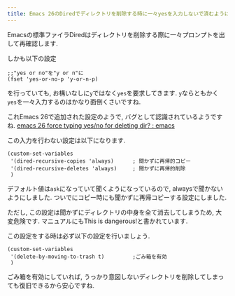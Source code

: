 ```yaml
---
title: Emacs 26のDiredでディレクトリを削除する時に一々yesを入力しないで済むようにする
---
```


Emacsの標準ファイラDiredはディレクトリを削除する際に一々プロンプトを出して再確認します.

しかも以下の設定

~~~elisp
;;"yes or no"を"y or n"に
(fset 'yes-or-no-p 'y-or-n-p)
~~~

を行っていても,
お構いなしに`y`ではなく`yes`を要求してきます.
`y`ならともかく`yes`を一々入力するのはかなり面倒くさいですね.

これEmacs 26で追加された設定のようで,
バグとして認識されているようですね.
[emacs 26 force typing yes/no for deleting dir? : emacs](https://www.reddit.com/r/emacs/comments/7iypxo/emacs_26_force_typing_yesno_for_deleting_dir/)

この入力を行わない設定は以下になります.

~~~elisp
(custom-set-variables
 '(dired-recursive-copies 'always)      ; 聞かずに再帰的コピー
 '(dired-recursive-deletes 'always)     ; 聞かずに再帰的削除
 )
~~~

デフォルト値は`ask`になっていて聞くようになっているので,
alwaysで聞かないようにしました.
ついでにコピー時にも聞かずに再帰コピーする設定にしました.

ただし,
この設定は聞かずにディレクトリの中身を全て消去してしまうため,
大変危険です.
マニュアルにもThis is dangerous!と書かれています.

この設定をする時は必ず以下の設定を行いましょう.

~~~elisp
(custom-set-variables
 '(delete-by-moving-to-trash t)         ;ごみ箱を有効
 )
~~~

ごみ箱を有効にしていれば,
うっかり意図しないディレクトリを削除してしまっても復旧できるから安心ですね.
